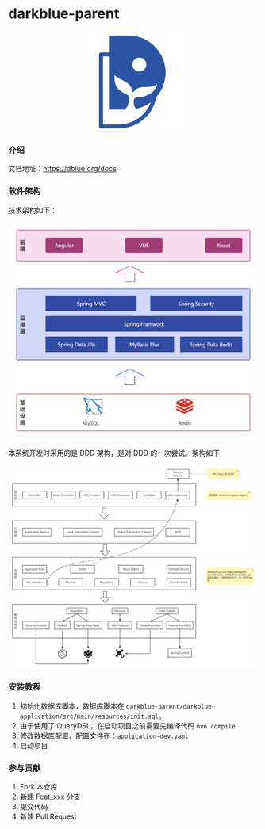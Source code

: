 # darkblue-parent

<div style="text-align: center">
    <img src="docs/images/logo-blue.svg" width="200">
</div>

### 介绍

文档地址：https://dblue.org/docs

### 软件架构

技术架构如下：

![架构](docs/images/architecture.png)

本系统开发时采用的是 DDD 架构，是对 DDD 的一次尝试。架构如下

![DDD架构](docs/images/DDD-architecture.png)

### 安装教程

1. 初始化数据库脚本，数据库脚本在 `darkblue-parent/darkblue-application/src/main/resources/init.sql`。
2. 由于使用了 QueryDSL，在启动项目之前需要先编译代码 `mvn compile`
3. 修改数据库配置，配置文件在：`application-dev.yaml`
4. 启动项目

### 参与贡献

1.  Fork 本仓库
2.  新建 Feat_xxx 分支
3.  提交代码
4.  新建 Pull Request

